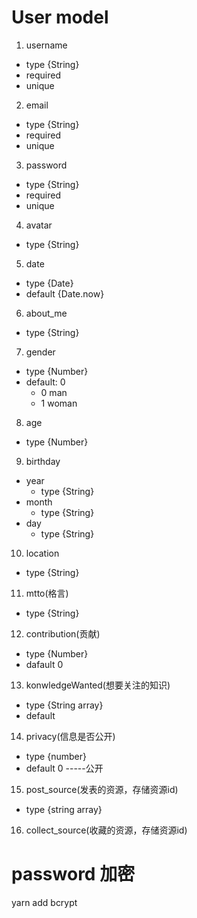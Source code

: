 # User model
1. username
  - type {String}
  - required
  - unique

2. email
  - type {String}
  - required
  - unique

3. password
  - type {String}
  - required
  - unique

4. avatar
  - type {String}

5. date
  - type {Date}
  - default {Date.now}

6. about_me
  - type {String}

7. gender
  - type {Number}
  - default: 0
    - 0 man
    - 1 woman
8. age
  - type {Number}

9. birthday
  - year
    - type {String}
  - month
    - type {String}
  - day
    - type {String}

10. location
  - type {String}

11. mtto(格言)
  - type {String}

12. contribution(贡献)
  - type {Number}
  - dafault 0

13. konwledgeWanted(想要关注的知识)
  - type {String array}
  - default

14. privacy(信息是否公开)
  - type {number}
  - default 0  -----公开

15. post_source(发表的资源，存储资源id)
  - type {string array} 

16. collect_source(收藏的资源，存储资源id)


# password 加密
yarn add bcrypt


